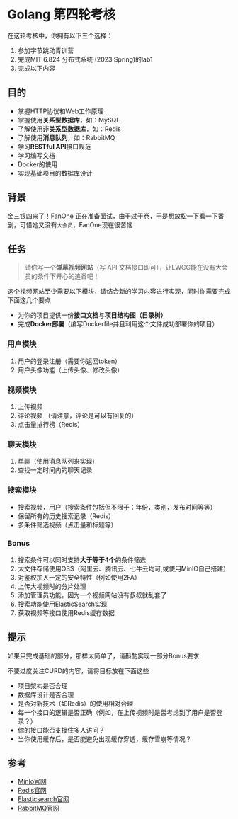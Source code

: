 # Golang 第四轮考核

在这轮考核中，你拥有以下三个选择：
1. 参加字节跳动青训营
2. 完成MIT 6.824 分布式系统 (2023 Spring)的lab1
3. 完成以下内容

## 目的

- 掌握HTTP协议和Web工作原理
- 掌握使用**关系型数据库**，如：MySQL
- 了解使用**非关系型数据库**，如：Redis
- 了解使用**消息队列**，如：RabbitMQ
- 学习**RESTful API**接口规范
- 学习编写文档
- Docker的使用
- 实现基础项目的数据库设计

## 背景

金三银四来了！FanOne 正在准备面试，由于过于卷，于是想放松一下看一下番剧，可惜她又没有`大会员`，FanOne现在很苦恼

## 任务

> 请你写一个**弹幕视频网站**（写 API 文档接口即可），让LWGG能在没有大会员的条件下开心的追番吧！

这个视频网站至少需要以下模块，请结合新的学习内容进行实现，同时你需要完成下面这几个要点

- 为你的项目提供一份**接口文档**与**项目结构图（目录树）**
- 完成**Docker部署**（编写Dockerfile并且利用这个文件成功部署你的项目）

### 用户模块

1. 用户的登录注册（需要你返回token）
2. 用户头像功能（上传头像、修改头像）

### 视频模块

1. 上传视频
2. 评论视频 （请注意，评论是可以有回复的）
3. 点击量排行榜（Redis）

### 聊天模块

1. 单聊（使用消息队列来实现)
2. 查找一定时间内的聊天记录

### 搜索模块

- 搜索视频，用户（搜索条件包括但不限于：年份，类别，发布时间等等）
- 保留所有的历史搜索记录（Redis）
- 多条件筛选视频（点击量和标题等）

### Bonus

1. 搜索条件可以同时支持**大于等于4个**的条件筛选
2. 大文件存储使用OSS（阿里云、腾讯云、七牛云均可,或使用MinIO自己搭建）
3. 对鉴权加入一定的安全特性（例如使用2FA）
4. 上传大视频时的分片处理
5. 添加管理员功能，因为一个视频网站没有叔叔就乱套了
6. 搜索功能使用ElasticSearch实现
7. 获取视频等接口使用Redis缓存数据



## 提示

如果只完成基础的部分，那样太简单了，请斟酌实现一部分Bonus要求

不要过度关注CURD的内容，请将目标放在下面这些

- 项目架构是否合理
- 数据库设计是否合理
- 是否对新技术（如Redis）的使用相对合理
- 每一个接口的逻辑是否正确（例如，在上传视频时是否考虑到了用户是否登录？）
- 你的接口能否支撑住多人访问？
- 当你使用缓存后，是否能避免出现缓存穿透，缓存雪崩等情况？

## 参考

- [MinIo官网](https://min.io/)
- [Redis官网](https://redis.io/)
- [Elasticsearch官网](https://www.elastic.co/cn/)
- [RabbitMQ官网](https://www.rabbitmq.com/)